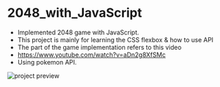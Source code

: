 # 2048_with_JavaScript

- Implemented 2048 game with JavaScript.
- This project is mainly for learning the CSS flexbox & how to use API
- The part of the game implementation refers to this video
- https://www.youtube.com/watch?v=aDn2g8XfSMc
- Using pokemon API.

![project preview](preview.png)